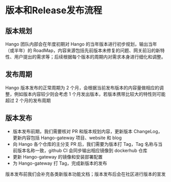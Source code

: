 # 版本和Release发布流程

## 版本规划

Hango 团队内部会在年度初期对 Hango 的当年版本进行初步规划，输出当年（或半年）的 RoadMap，内容来源包括先前版本未修复的问题、网关前沿的新特性、用户提出的需求等；后续根据每个版本的周期内对需求本身进行细化和调整。

## 发布周期

Hango 版本发布的正常周期为 2 个月，会根据当前发布版本的内容量做相应的调整，例如版本内容较少则会考虑 1 个月发出版本，若版本携带比较大的特性则可能超过 2 个月的发布周期

## 版本发布

- 版本发布前期，我们需要核对 PR 和版本规划内容，更新版本 ChangeLog，更新内容包括 Hango-gateway 项目、website 和 blog
- 向 Hango 各个仓库的主分支 PR 后，我们需要为版本打 Tag，Tag 名称与当前版本名称一致，github CI 会同步输出相应镜像到 dockerhub 仓库
- 更新 Hango-gateway 的镜像和安装部署配置
- 为 Hango-gateway 打 Tag，完成新版本的发布

版本发布前我们会补充各类新版本功能文档；版本发布后会在社区进行版本的宣发